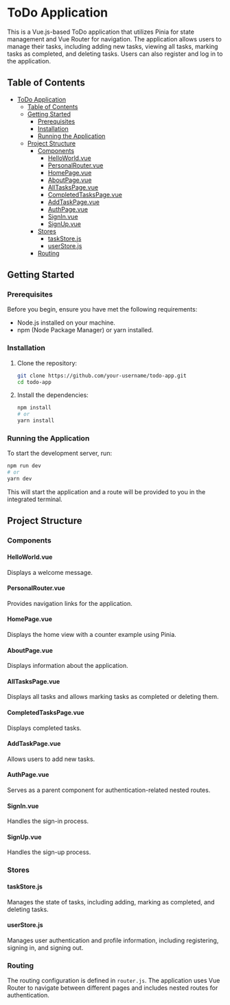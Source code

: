 # ToDo Application

This is a Vue.js-based ToDo application that utilizes Pinia for state management and Vue Router for navigation. The application allows users to manage their tasks, including adding new tasks, viewing all tasks, marking tasks as completed, and deleting tasks. Users can also register and log in to the application.

## Table of Contents

- [ToDo Application](#todo-application)
  - [Table of Contents](#table-of-contents)
  - [Getting Started](#getting-started)
    - [Prerequisites](#prerequisites)
    - [Installation](#installation)
    - [Running the Application](#running-the-application)
  - [Project Structure](#project-structure)
    - [Components](#components)
      - [HelloWorld.vue](#helloworldvue)
      - [PersonalRouter.vue](#personalroutervue)
      - [HomePage.vue](#homepagevue)
      - [AboutPage.vue](#aboutpagevue)
      - [AllTasksPage.vue](#alltaskspagevue)
      - [CompletedTasksPage.vue](#completedtaskspagevue)
      - [AddTaskPage.vue](#addtaskpagevue)
      - [AuthPage.vue](#authpagevue)
      - [SignIn.vue](#signinvue)
      - [SignUp.vue](#signupvue)
    - [Stores](#stores)
      - [taskStore.js](#taskstorejs)
      - [userStore.js](#userstorejs)
    - [Routing](#routing)

## Getting Started

### Prerequisites

Before you begin, ensure you have met the following requirements:

- Node.js installed on your machine.
- npm (Node Package Manager) or yarn installed.

### Installation

1. Clone the repository:
   ```bash
   git clone https://github.com/your-username/todo-app.git
   cd todo-app
   ```
2. Install the dependencies:
   ```bash
   npm install
   # or
   yarn install
   ```

### Running the Application

To start the development server, run:

```bash
npm run dev
# or
yarn dev
```

This will start the application and a route will be provided to you in the integrated terminal.

## Project Structure

### Components

#### HelloWorld.vue

Displays a welcome message.

#### PersonalRouter.vue

Provides navigation links for the application.

#### HomePage.vue

Displays the home view with a counter example using Pinia.

#### AboutPage.vue

Displays information about the application.

#### AllTasksPage.vue

Displays all tasks and allows marking tasks as completed or deleting them.

#### CompletedTasksPage.vue

Displays completed tasks.

#### AddTaskPage.vue

Allows users to add new tasks.

#### AuthPage.vue

Serves as a parent component for authentication-related nested routes.

#### SignIn.vue

Handles the sign-in process.

#### SignUp.vue

Handles the sign-up process.

### Stores

#### taskStore.js

Manages the state of tasks, including adding, marking as completed, and deleting tasks.

#### userStore.js

Manages user authentication and profile information, including registering, signing in, and signing out.

### Routing

The routing configuration is defined in `router.js`. The application uses Vue Router to navigate between different pages and includes nested routes for authentication.

